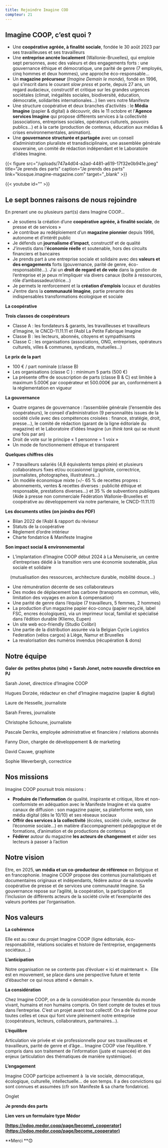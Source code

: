 ```yaml
---
title: Rejoindre Imagine COO
compteur: 21
---
```

## **Imagine COOP, c’est quoi ?**

* Une **coopérative agréée, à finalité sociale**, fondée le 30 août 2023 par ses travailleuses et ses travailleurs
* Une **entreprise ancrée localement** (Wallonie-Bruxelles), qui emploie sept personnes, avec des valeurs et des engagements forts : une gouvernance éthique et démocratique, une parité de genre (7 employés, cinq hommes et deux hommes), une approche éco-responsable…
* Un **magazine précurseur** (*Imagine Demain le monde*), fondé en 1996, qui s’inscrit dans le courant *slow press* et porte, depuis 27 ans, un regard audacieux, constructif et critique sur les grandes urgences sociétales (climat, inégalités sociales, biodiversité, éducation, démocratie, solidarités internationales…) lien vers notre Manifeste
* Une structure coopérative et deux branches d’activités : le **Média Imagine** (papier & digital) à découvrir, dès le 11 octobre et l’**Agence services Imagine** qui propose différents services à la collectivité (associations, entreprises sociales, opérateurs culturels, pouvoirs publics…) et à la carte (production de contenus, éducation aux médias & crises environnementales, animation).
* Une **gouvernance structurée et partagée** avec un conseil d’administration pluraliste et transdisciplinaire, une assemblée générale souveraine, un comité de rédaction indépendant et le Laboratoire d’idées Imagine.

{{< figure src="/uploads/747a4d04-a2ad-4481-a619-17f32e0b941e.jpeg" title="Je prends des parts" caption="Je prends des parts" link="kiosque.imagine-magazine.com" target="_blank" >}}

{{< youtube id="" >}}

## **Le sept bonnes raisons de nous rejoindre**

En prenant une ou plusieurs part(s) dans Imagine COOP…

* Je soutiens la création d’une **coopérative agréée, à finalité sociale**, de presse et de services »
* Je contribue au redéploiement d’un **magazine pionnier** depuis 1996, autonome et d’intérêt public
* Je défends un **journalisme d’impact**, constructif et de qualité
* J’investis dans l’**économie réelle** et soutenable, hors des circuits financiers et bancaires
* Je prends part à une entreprise sociale et solidaire avec des **valeurs et des engagements** forts (gouvernance, parité de genre, éco-responsabilité…). J’ai un **droit de regard et de vote** dans la gestion de l’entreprise et je peux m’impliquer via divers canaux (boîte à ressources, rôle d’ambassadeur/drice…)
* Je permets le renforcement et la **création d’emplois** locaux et durables
* J’entre dans la **communauté Imagine**, partie prenante des indispensables transformations écologique et sociale

**La coopérative**

**Trois classes de coopérateurs**

* Classe A : les fondateurs & garants, les travailleuses et travailleurs d’Imagine, le CNCD-11.11.11 et l’Asbl La Petite Fabrique Imagine
* Classe B : les lecteurs, abonnés, citoyens et sympathisants
* Classe C : les organisations (associations, ONG, entreprises, opérateurs culturels, villes & communes, syndicats, mutuelles…)

**Le prix de la part**

* 100 € / part nominale (classe B)
* Les organisations (classe C ) : minimum 5 parts (500 €)
* La présente offre de souscription de parts (classe B & C) est limitée à maximum 5.000€ par coopérateur et 500.000€ par an, conformément à la réglementation en vigueur

**La gouvernance**

* Quatre organes de gouvernance : l’assemblée générale (l’ensemble des coopérateurs), le conseil d’administration (9 personnalités issues de la société civile avec des compétences croisées : finance, stratégie, droit, presse…), le comité de rédaction (garant de la ligne éditoriale du magazine) et le Laboratoire d’idées Imagine (un *think tank* qui se réunit une fois par an)
* Droit de vote sur le principe « 1 personne = 1 voix »
* Un mode de fonctionnement éthique et transparent

**Quelques chiffres clés**

* 7 travailleurs salariés (4,8 équivalents temps plein) et plusieurs collaborateurs fixes et/ou occasionnel (graphiste, correctrice, journalistes, photographes, illustrateurs…)
* Un modèle économique mixte (+/- 65 % de recettes propres : abonnements, ventes & recettes diverses : publicité éthique et responsable, prestations diverses…) et 35 % de subventions publiques (Aide à presse non commerciale Fédération Wallonie-Bruxelles et coopérative au développement via notre partenaire, le CNCD-11.11.11)

**Les documents utiles** **(on joindra des PDF)**

* Bilan 2022 de l’Asbl & rapport du réviseur
* Statuts de la coopérative
* Règlement d’ordre intérieur
* Charte fondatrice & Manifeste Imagine

**Son impact social & environnemental**

* L’implantation d’Imagine COOP début 2024 à La Menuiserie, un centre d’entreprises dédié à la transition vers une économie soutenable, plus sociale et solidaire

&nbsp; &nbsp; (mutualisation des ressources, architecture durable, mobilité douce…)

* Une rémunération décente de ses collaborateurs
* Des modes de déplacement bas carbone (transports en commun, vélo, limitation des voyages en avion & compensation)
* Une parité de genre dans l’équipe (7 travailleurs, 5 femmes, 2 hommes)
* La production d’un magazine papier éco-conçu (papier recyclé, label FSC, encres écologiques), via un imprimeur local, familial et spécialisé dans l’édition durable (Kliemo, Eupen)
* Un site web eco-friendly (Studio Colibri)
* Une partie de la distribution assurée via la Belgian Cycle Logistics Federation (vélos cargos) à Liège, Namur et Bruxelles
* La revalorisation des numéros invendus (récupération & dons)

## **Notre équipe**

**Galer de&nbsp; petites photos (site)** **\+ Sarah Jonet, notre nouvelle directrice en PJ**

Sarah Jonet, directrice d’Imagine COOP

Hugues Dorzée, rédacteur en chef d’Imagine magazine (papier & digital)

Laure de Hesselle, journaliste

Sarah Freres, journaliste

Christophe Schoune, journaliste

Pascale Derriks, employée administrative et financière / relations abonnés

Fanny Dion, chargée de développement & de marketing

David Cauwe, graphiste

Sophie Weverbergh, correctrice

## **Nos missions**

Imagine COOP poursuit trois missions :

* **Produire de l’information** de qualité, inspirante et critique, libre et non-conformiste en adéquation avec le Manifeste Imagine et via quatre canaux de diffusion : son magazine papier, sa platerforme web, son média digital (dès le 10/10) et ses réseaux sociaux
* **Offrir des services à la collectivité** (écoles, société civile, secteur de l’économie sociale…) en matière d’accompagnement pédagogique et de formations, d’animation et de productions de contenus
* **Fédérer** autour du magazine **les acteurs de changement** et aider ses lecteurs à passer à l’action

## **Notre vision**

Etre, en 2025, **un média et un co-producteur de référence** en Belgique et en francophonie. Imagine COOP propose des contenus journalistiques et documentaires originaux et indépendants, fédère autour de sa nouvelle coopérative de presse et de services une communauté Imagine. Sa gouvernance repose sur l’agilité, la coopération, la participation et l’inclusion de différents acteurs de la société civile et l’exemplarité des valeurs portées par l’organisation.

## **Nos valeurs**

**La cohérence**

Elle est au cœur du projet Imagine COOP (ligne éditoriale, éco-responsabilité, relations sociales et histoire de l’entreprise, engagements sociétaux…)

**L’anticipation**

Notre organisation ne se contente pas d’évoluer « ici et maintenant ».&nbsp; Elle est en mouvement, se place dans une perspective future et tente d’ébaucher ce qui nous attend « demain ».&nbsp;

**La considération**

Chez Imagine COOP, on a de la considération pour l’ensemble du monde vivant, humains et non humains compris. On tient compte de toutes et tous dans l’entreprise. C’est un projet avant tout collectif. On a de l’estime pour toutes celles et ceux qui font vivre pleinement notre entreprise (coopérateurs, lecteurs, collaborateurs, partenaires…).

**L’équilibre&nbsp;**

Articulation vie privée et vie professionnelle pour ses travailleuses et travailleurs, parité de genre et d’âge… Imagine COOP vise l’équilibre. Y compris dans son traitement de l’information (juste et nuancée) et des enjeux (articulation des thématiques de manière systémique).

**L’engagement**

Imagine COOP participe activement à&nbsp; la vie sociale, démocratique, écologique, culturelle, intellectuelle… de son temps. Il a des convictions qui sont connues et assumées (cfr son Manifeste & sa charte fondatrice).

Onglet

**Je prends des parts**

**Lien vers un formulaire type Médor**

**[https://odoo.medor.coop/page/become\_cooperator](https://odoo.medor.coop/page/become_cooperator)**

\*\*Merci \*\*😊